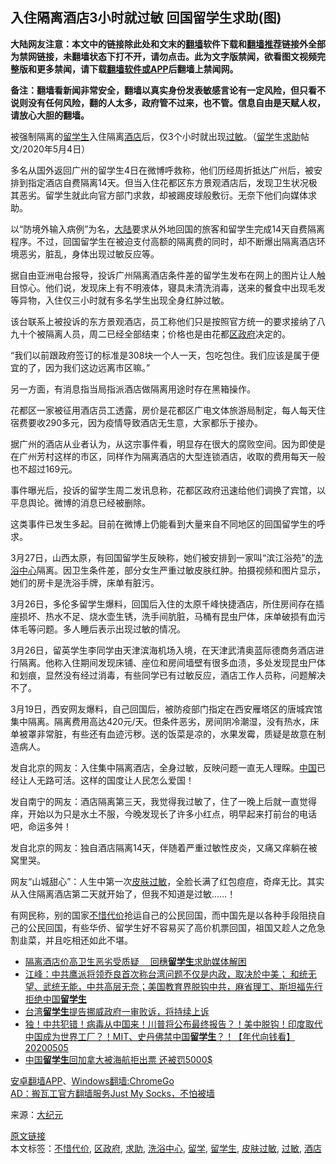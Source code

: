  <h2>入住隔离酒店3小时就过敏 回国留学生求助(图)</h2> <p class="notice"><b>大陆网友注意：本文中的链接除此处和文末的<a href="https://github.com/bannedbook/fanqiang" >翻墙</a>软件下载和<a href="https://github.com/killgcd/justmysocks/blob/master/README.md">翻墙推荐</a>链接外全部为禁网链接，未翻墙状态下打不开，请勿点击。此为文字版禁闻，欲看图文视频完整版和更多禁闻，请下载<a href="https://github.com/bannedbook/fanqiang">翻墙软件或APP</a>后翻墙上禁闻网。</p><p>备注：翻墙看新闻非常安全，翻墙以真实身份发表敏感言论有一定风险，但只看不说则没有任何风险，翻的人太多，政府管不过来，也不管。信息自由是天赋人权，请放心大胆的翻墙。</b></p>  <div class="entry"> <p id="conimg">被强制隔离的<a href="https://www.bannedbook.org/bnews/tag/%e7%95%99%e5%ad%a6%e7%94%9f/" class="st_tag internal_tag" rel="tag" title="标签 留学生 下的日志">留学生</a>入住隔离<a href="https://www.bannedbook.org/bnews/tag/%e9%85%92%e5%ba%97/" class="st_tag internal_tag" rel="tag" title="标签 酒店 下的日志">酒店</a>后，仅3个小时就出现<a href="https://www.bannedbook.org/bnews/tag/%E8%BF%87%E6%95%8F/" class="st_tag internal_tag" rel="tag" title="标签 过敏 下的日志">过敏</a>。（<a href="https://www.bannedbook.org/bnews/tag/%E7%95%99%E5%AD%A6/" class="st_tag internal_tag" rel="tag" title="标签 留学 下的日志">留学</a>生<a href="https://www.bannedbook.org/bnews/tag/%E6%B1%82%E5%8A%A9/" class="st_tag internal_tag" rel="tag" title="标签 求助 下的日志">求助</a>帖文/2020年5月4日）</p> <p>多名从国外返回广州的留学生4日在微博呼救称，他们历经周折抵达广州后，被安排到指定酒店自费隔离14天。但当入住花都区东方景观酒店后，发现卫生状况极其恶劣。留学生就此向官方部门求救，却被踢皮球般敷衍。无奈下他们向媒体求助。</p> <p>以“防境外输入病例”为名，<span class='wp_keywordlink_affiliate'><a href="https://www.bannedbook.org/" title="大陆" target="_blank">大陆</a></span>要求从外地回国的旅客和留学生完成14天自费隔离程序。不过，回国留学生在被迫支付高额的隔离费的同时，却不断爆出隔离酒店环境恶劣，脏乱，身体出现过敏反应等。</p> <p>据自由亚洲电台报导，投诉广州隔离酒店条件差的留学生发布在网上的图片让人触目惊心。他们说，发现床上有不明液体，寝具未清洗消毒，送来的餐食中出现毛发等异物，入住仅三小时就有多名学生出现全身红肿过敏。</p> <p>该台联系上被投诉的东方景观酒店，员工称他们只是按照官方统一的要求接纳了八九十个被隔离人员，周二已经全部结束；价格也是由花都<a href="https://www.bannedbook.org/bnews/tag/%E5%8C%BA%E6%94%BF%E5%BA%9C/" class="st_tag internal_tag" rel="tag" title="标签 区政府 下的日志">区政府</a>决定的。</p>  <p>“我们以前跟政府签订的标准是308块一个人一天，包吃包住。我们应该是属于便宜的了，因为我们这边远离市区嘛。”</p> <p>另一方面，有消息指当局指派酒店做隔离用途时存在黑箱操作。</p> <p>花都区一家被征用酒店员工透露，房价是花都区广电文体旅游局制定，每人每天住宿费要收290多元，因为疫情导致酒店无生意，大家都乐于接办。</p> <p>据广州的酒店从业者认为，从这宗事件看，明显存在很大的腐败空间。因为即使是在广州芳村这样的市区，同样作为隔离酒店的大型连锁酒店，收取的费用每天一般也不超过169元。</p> <p>事件曝光后，投诉的留学生周二发讯息称，花都区政府迅速给他们调换了宾馆，以平息舆论。微博的消息已经被删除。</p>  <p>这类事件已发生多起。目前在微博上仍能看到大量来自不同地区的回国留学生的呼求。</p> <p>3月27日，山西太原，有回国留学生反映称，她们被安排到一家叫“滨江浴苑”的<a href="https://www.bannedbook.org/bnews/tag/%E6%B4%97%E6%B5%B4%E4%B8%AD%E5%BF%83/" class="st_tag internal_tag" rel="tag" title="标签 洗浴中心 下的日志">洗浴中心</a>隔离。因卫生条件差，部分女生严重过敏皮肤红肿。拍摄视频和图片显示，她们的房卡是洗浴手牌，床单有脏污。</p> <p>3月26日，多伦多留学生爆料，回国后入住的太原千峰快捷酒店，所住房间存在插座损坏、热水不足、烧水壶生锈，洗手间肮脏，马桶有昆虫尸体，床单破损有血污体毛等问题。多人睡后表示出现过敏的情况。</p> <p>3月26日，留英学生李同学由天津滨海机场入境，在天津武清奥蓝际德商务酒店进行隔离。他称入住期间发现床铺、座位和房间墙壁有很多血渍，多处发现昆虫尸体和划痕，显然没有经过消毒，有些同学已有过敏反应，酒店工作人员称，问题解决不了。</p> <p>3月19日，西安网友爆料，自己回国后，被防疫部门指定在西安雁塔区的唐城宾馆集中隔离。隔离费用高达420元/天。但条件恶劣，房间阴冷潮湿，没有热水，床单被罩非常脏，有些还有血迹污秽。送的饭菜是凉的，水果发霉，质疑是故意在制造病人。</p>  <p>发自北京的网友：入住集中隔离酒店，全身过敏，反映问题一直无人理睬。<span class='wp_keywordlink_affiliate'><a href="https://www.bannedbook.org/" title="中国" target="_blank">中国</a></span>已经让人无路可活。这样的国度让人民怎么爱国！</p> <p>发自南宁的网友：酒店隔离第三天，我觉得我过敏了，住了一晚上后就一直觉得痒，开始以为只是水土不服，今晚发现长了许多小红点，明早起来打前台的电话吧，命运多舛！</p> <p>发自北京的网友：独自酒店隔离14天，伴随着严重过敏性皮炎，又痛又痒躺在被窝里哭。</p> <p>网友“山城甜心”：人生中第一次<a href="https://www.bannedbook.org/bnews/tag/%E7%9A%AE%E8%82%A4%E8%BF%87%E6%95%8F/" class="st_tag internal_tag" rel="tag" title="标签 皮肤过敏 下的日志">皮肤过敏</a>，全脸长满了红包痘痘，奇痒无比。其实从入住隔离酒店第二天就开始了，但我不知道是过敏……！</p> <p>有网民称，别的国家<a href="https://www.bannedbook.org/bnews/tag/%E4%B8%8D%E6%83%9C%E4%BB%A3%E4%BB%B7/" class="st_tag internal_tag" rel="tag" title="标签 不惜代价 下的日志">不惜代价</a>抢运自己的公民回国，而中国先是以各种手段阻挠自己的公民回国，有些华侨、留学生好不容易买了高价机票回国，祖国又趁人之危急割韭菜，并且吃相还如此不堪。</p>  <ul class='op-related-articles' title='相关阅读'> <li><a href='https://www.bannedbook.org/bnews/headline/20200506/1323901.html' target='_blank'>隔离酒店价高卫生恶劣受质疑　 回穗<b>留学生</b>求助媒体解困</a></li> <li><a href='https://www.bannedbook.org/bnews/cbnews/20200506/1323774.html' target='_blank'>江峰：中共鹰派将领乔良首次称台湾问题不仅是内政，取决於中美； 和统无望、武统无能，中共高层无奈；美国教育界脱钩中共，麻省理工、斯坦福先行拒绝中国<b>留学生</b></a></li> <li><a href='https://www.bannedbook.org/bnews/worldnews/20200505/1323537.html' target='_blank'>台湾<b>留学生</b>提告挪威政府一审败诉，将持续上诉</a></li> <li><a href='https://www.bannedbook.org/bnews/taiwannews/20200505/1323495.html' target='_blank'>独！中共犯错！病毒从中国来！川普将公布最终报告？！美中脱钩！印度取代中国成为世界工厂？！MIT、史丹佛禁中国<b>留学生</b>？！【年代向钱看】20200505</a></li> <li><a href='https://www.bannedbook.org/bnews/topimagenews/20200504/1323041.html' target='_blank'>中国<b>留学生</b>回加拿大被海航拒出票 还被罚5000$</a></li> </ul> <div class="texttj"> <a href="https://github.com/bannedbook/fanqiang/wiki/%E7%A6%81%E9%97%BB%E7%BD%91%E5%AE%89%E5%8D%93%E7%BF%BB%E5%A2%99%E6%96%B0%E9%97%BBAPP" target="_blank">安卓翻墙APP</a>、<a href="https://github.com/bannedbook/fanqiang/wiki/Chrome%E4%B8%80%E9%94%AE%E7%BF%BB%E5%A2%99%E5%8C%85" target="_blank">Windows翻墙:ChromeGo</a><br/> <a href="https://github.com/killgcd/justmysocks/blob/master/README.md" target="_blank">AD：搬瓦工官方翻墙服务Just My Socks，不怕被墙</a> </div><p> 来源：<span class='wp_keywordlink_affiliate'><a href="http://www.epochtimes.com/" title="大纪元" target="_blank">大纪元</a></span> </p><a name='sharetosocial'></a>         <div><a href='https://www.bannedbook.org/bnews/cbnews/20200509/1325301.html'>原文链接</a></div>  </div><!--END ENTRY--> <div class="postfooter"> <div>本文标签：<a href="https://www.bannedbook.org/bnews/tag/%E4%B8%8D%E6%83%9C%E4%BB%A3%E4%BB%B7/" rel="tag">不惜代价</a>, <a href="https://www.bannedbook.org/bnews/tag/%E5%8C%BA%E6%94%BF%E5%BA%9C/" rel="tag">区政府</a>, <a href="https://www.bannedbook.org/bnews/tag/%E6%B1%82%E5%8A%A9/" rel="tag">求助</a>, <a href="https://www.bannedbook.org/bnews/tag/%E6%B4%97%E6%B5%B4%E4%B8%AD%E5%BF%83/" rel="tag">洗浴中心</a>, <a href="https://www.bannedbook.org/bnews/tag/%E7%95%99%E5%AD%A6/" rel="tag">留学</a>, <a href="https://www.bannedbook.org/bnews/tag/%e7%95%99%e5%ad%a6%e7%94%9f/" rel="tag">留学生</a>, <a href="https://www.bannedbook.org/bnews/tag/%E7%9A%AE%E8%82%A4%E8%BF%87%E6%95%8F/" rel="tag">皮肤过敏</a>, <a href="https://www.bannedbook.org/bnews/tag/%E8%BF%87%E6%95%8F/" rel="tag">过敏</a>, <a href="https://www.bannedbook.org/bnews/tag/%e9%85%92%e5%ba%97/" rel="tag">酒店</a></div>  </div><!--END POSTFOOTER--> 